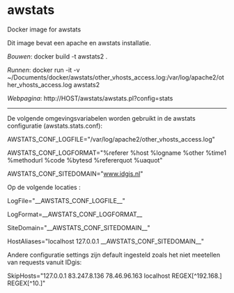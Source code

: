# awstats
Docker image for awstats

Dit image bevat een apache en awstats installatie. 

_Bouwen_: docker build -t awstats2 .

_Runnen_: docker run -it  -v ~/Documents/docker/awstats/other_vhosts_access.log:/var/log/apache2/other_vhosts_access.log awstats2

_Webpagina_: http://HOST/awstats/awstats.pl?config=stats

------

De volgende omgevingsvariabelen worden gebruikt in de awstats configuratie (awstats.stats.conf):

 AWSTATS_CONF_LOGFILE="/var/log/apache2/other_vhosts_access.log"
 
 AWSTATS_CONF_LOGFORMAT="%referer %host %logname %other %time1 %methodurl %code %bytesd %refererquot %uaquot"
 
 AWSTATS_CONF_SITEDOMAIN="www.idgis.nl"
 
Op de volgende locaties :

 LogFile="\_\_AWSTATS_CONF_LOGFILE\_\_"

 LogFormat=\_\_AWSTATS_CONF_LOGFORMAT\_\_

 SiteDomain="\_\_AWSTATS_CONF_SITEDOMAIN\_\_"

 HostAliases="localhost 127.0.0.1 \_\_AWSTATS_CONF_SITEDOMAIN\_\_"

Andere configuratie settings zijn default ingesteld zoals het niet meetellen van requests vanuit IDgis:

SkipHosts="127.0.0.1 83.247.8.136 78.46.96.163 localhost REGEX[^192\.168\.] REGEX[^10\.]"
